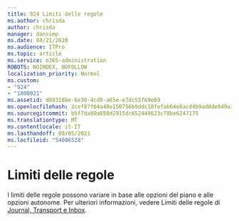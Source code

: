 ```yaml
---
title: 924 Limiti delle regole
ms.author: chrisda
author: chrisda
manager: dansimp
ms.date: 04/21/2020
ms.audience: ITPro
ms.topic: article
ms.service: o365-administration
ROBOTS: NOINDEX, NOFOLLOW
localization_priority: Normal
ms.custom:
- "924"
- "1800021"
ms.assetid: d80318be-6e30-4cd9-a65e-e7dc55f69e69
ms.openlocfilehash: 2cef87f04a40e150756b9ddc18fefab64e8acd4b9ad0de049a168b45c742d85a
ms.sourcegitcommit: b5f7da89a650d2915dc652449623c78be6247175
ms.translationtype: MT
ms.contentlocale: it-IT
ms.lasthandoff: 08/05/2021
ms.locfileid: "54086528"
---
```

# <a name="rule-limits"></a>Limiti delle regole

I limiti delle regole possono variare in base alle opzioni del piano e alle opzioni autonome. Per ulteriori informazioni, vedere Limiti delle regole di [Journal, Transport e Inbox](https://technet.microsoft.com/library/exchange-online-limits.aspx).
